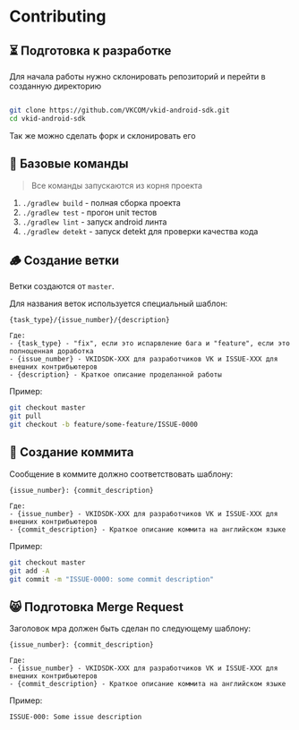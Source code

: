 # Contributing

## ⏳ Подготовка к разработке
Для начала работы нужно склонировать репозиторий и перейти в созданную директорию

```bash

git clone https://github.com/VKCOM/vkid-android-sdk.git
cd vkid-android-sdk
```
Так же можно сделать форк и склонировать его

## 🐶 Базовые команды
> Все команды запускаются из корня проекта
1. `./gradlew build` - полная сборка проекта
2. `./gradlew test` - прогон unit тестов
3. `./gradlew lint` - запуск android линта
4. `./gradlew detekt` - запуск detekt для проверки качества кода

## 🪵 Создание ветки

Ветки создаются от `master`.

Для названия веток используется специальный шаблон:

```
{task_type}/{issue_number}/{description}

Где:
- {task_type} - "fix", если это испарвление бага и "feature", если это полноценная доработка
- {issue_number} - VKIDSDK-XXX для разработчиков VK и ISSUE-XXX для внешних контрибьютеров
- {description} - Краткое описание проделанной работы
```

Пример:
```bash
git checkout master
git pull
git checkout -b feature/some-feature/ISSUE-0000
```

## 📝 Создание коммита

Сообщение в коммите должно соответствовать шаблону:

```
{issue_number}: {commit_description} 

Где:
- {issue_number} - VKIDSDK-XXX для разработчиков VK и ISSUE-XXX для внешних контрибьютеров
- {commit_description} - Краткое описание коммита на английском языке
```

Пример:
```bash
git checkout master
git add -A
git commit -m "ISSUE-0000: some commit description"
```

## 😸 Подготовка Merge Request

Заголовок мра должен быть сделан по следующему шаблону:
```
{issue_number}: {commit_description} 

Где:
- {issue_number} - VKIDSDK-XXX для разработчиков VK и ISSUE-XXX для внешних контрибьютеров
- {commit_description} - Краткое описание коммита на английском языке
```

Пример:
```
ISSUE-000: Some issue description
```
